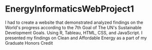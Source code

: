 # EnergyInformaticsWebProject1
I had to create a website that demonstrated analyzed findings on the World's progress according to the 7th Goal of The UN's Sustainable Development Goals. Using R, Tableau, HTML, CSS, and JavaScript. I presented my findings on Clean and Affordable Energy as a part of my Graduate Honors Credit
